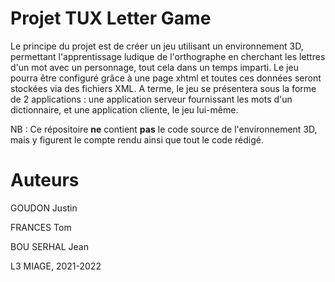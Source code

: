 # Projet TUX Letter Game

Le principe du projet est de créer un jeu utilisant un environnement 3D, 
permettant l'apprentissage ludique de l'orthographe en cherchant les lettres d'un mot avec un personnage, 
tout cela dans un temps imparti. Le jeu pourra être configuré grâce à une page xhtml 
et toutes ces données seront stockées via des fichiers XML.
A terme, le jeu se présentera sous la forme de 2 applications : une application serveur fournissant les mots d'un dictionnaire, 
et une application cliente, le jeu lui-même.

NB : Ce répositoire **ne** contient **pas** le code source de l'environnement 3D, mais y figurent le compte rendu ainsi que tout le code rédigé.

# Auteurs

GOUDON Justin

FRANCES Tom

BOU SERHAL Jean

L3 MIAGE, 2021-2022
